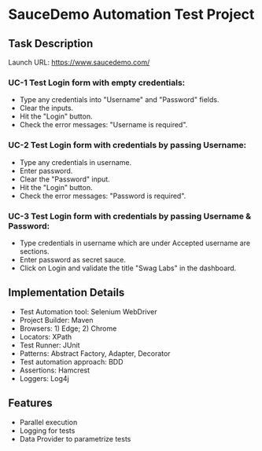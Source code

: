 # SauceDemo Automation Test Project

## Task Description
Launch URL: https://www.saucedemo.com/

### UC-1 Test Login form with empty credentials:
- Type any credentials into "Username" and "Password" fields.
- Clear the inputs.
- Hit the "Login" button.
- Check the error messages: "Username is required".

### UC-2 Test Login form with credentials by passing Username:
- Type any credentials in username.
- Enter password.
- Clear the "Password" input.
- Hit the "Login" button.
- Check the error messages: "Password is required".

### UC-3 Test Login form with credentials by passing Username & Password:
- Type credentials in username which are under Accepted username are sections.
- Enter password as secret sauce.
- Click on Login and validate the title "Swag Labs" in the dashboard.

## Implementation Details
- Test Automation tool: Selenium WebDriver
- Project Builder: Maven
- Browsers: 1) Edge; 2) Chrome
- Locators: XPath
- Test Runner: JUnit
- Patterns: Abstract Factory, Adapter, Decorator
- Test automation approach: BDD
- Assertions: Hamcrest
- Loggers: Log4j

## Features
- Parallel execution
- Logging for tests
- Data Provider to parametrize tests 